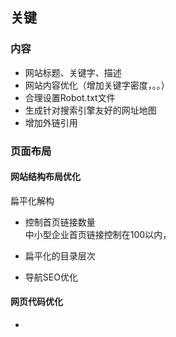 ## 关键
### 内容
- 网站标题、关键字、描述
- 网站内容优化（增加关键字密度，。。）
- 合理设置Robot.txt文件
- 生成针对搜索引擎友好的网址地图
- 增加外链引用

### 页面布局
#### 网站结构布局优化
扁平化解构
- 控制首页链接数量  
中小型企业首页链接控制在100以内，

- 扁平化的目录层次
- 导航SEO优化

#### 网页代码优化
- <title>标题
- <meta name="keywords" content="关键词1,关键词2">
- <meta name="description" content="页面描述">
- 语义化代码：
    - h1~h6：标题
    - <em>,<strong>：强调（对应的无语义标签：<b><i>）
    - ul：无序列表
    - ol：有序列表
    - dl：定义数据列表
    
**元素语义化**：  
`<a>`标签：
- `title="链接说明"` 
- 外部链接：`ref="nofollow"`

`<h1>`：正文标题  
`<h2>`：副标题  
`<br>`：纯文本中使用
`<table>`：使用`<caption>`定义表格标题  
`<img>`：`alt="注释说明"`  

**此外**：
- 重要内容HTML代码放在最前面
- 重要内容不要用js输出
- 尽少使用iframe框架
- 谨慎使用：`display:none;`
- 不断精简代码